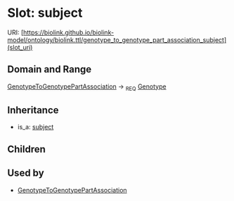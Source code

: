# Slot: subject




URI: [https://biolink.github.io/biolink-model/ontology/biolink.ttl/genotype_to_genotype_part_association_subject](slot_uri)
## Domain and Range

[GenotypeToGenotypePartAssociation](GenotypeToGenotypePartAssociation.md) ->  <sub>REQ</sub> [Genotype](Genotype.md)
## Inheritance

 *  is_a: [subject](subject.md)
## Children

## Used by

 * [GenotypeToGenotypePartAssociation](GenotypeToGenotypePartAssociation.md)
